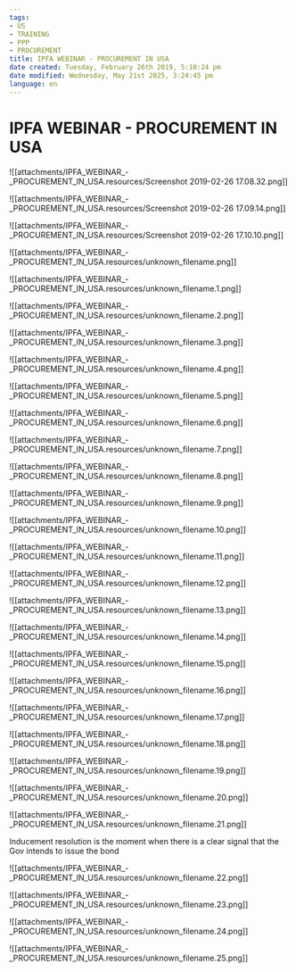 ```yaml
---
tags:
- US
- TRAINING
- PPP
- PROCUREMENT
title: IPFA WEBINAR - PROCUREMENT IN USA
date created: Tuesday, February 26th 2019, 5:10:24 pm
date modified: Wednesday, May 21st 2025, 3:24:45 pm
language: en
---
```


# IPFA WEBINAR - PROCUREMENT IN USA

![[attachments/IPFA_WEBINAR_-_PROCUREMENT_IN_USA.resources/Screenshot 2019-02-26 17.08.32.png]]

![[attachments/IPFA_WEBINAR_-_PROCUREMENT_IN_USA.resources/Screenshot 2019-02-26 17.09.14.png]]

![[attachments/IPFA_WEBINAR_-_PROCUREMENT_IN_USA.resources/Screenshot 2019-02-26 17.10.10.png]]

![[attachments/IPFA_WEBINAR_-_PROCUREMENT_IN_USA.resources/unknown_filename.png]]

![[attachments/IPFA_WEBINAR_-_PROCUREMENT_IN_USA.resources/unknown_filename.1.png]]

![[attachments/IPFA_WEBINAR_-_PROCUREMENT_IN_USA.resources/unknown_filename.2.png]]

![[attachments/IPFA_WEBINAR_-_PROCUREMENT_IN_USA.resources/unknown_filename.3.png]]

![[attachments/IPFA_WEBINAR_-_PROCUREMENT_IN_USA.resources/unknown_filename.4.png]]

![[attachments/IPFA_WEBINAR_-_PROCUREMENT_IN_USA.resources/unknown_filename.5.png]]

![[attachments/IPFA_WEBINAR_-_PROCUREMENT_IN_USA.resources/unknown_filename.6.png]]

![[attachments/IPFA_WEBINAR_-_PROCUREMENT_IN_USA.resources/unknown_filename.7.png]]

![[attachments/IPFA_WEBINAR_-_PROCUREMENT_IN_USA.resources/unknown_filename.8.png]]

![[attachments/IPFA_WEBINAR_-_PROCUREMENT_IN_USA.resources/unknown_filename.9.png]]

![[attachments/IPFA_WEBINAR_-_PROCUREMENT_IN_USA.resources/unknown_filename.10.png]]

![[attachments/IPFA_WEBINAR_-_PROCUREMENT_IN_USA.resources/unknown_filename.11.png]]

![[attachments/IPFA_WEBINAR_-_PROCUREMENT_IN_USA.resources/unknown_filename.12.png]]

![[attachments/IPFA_WEBINAR_-_PROCUREMENT_IN_USA.resources/unknown_filename.13.png]]

![[attachments/IPFA_WEBINAR_-_PROCUREMENT_IN_USA.resources/unknown_filename.14.png]]

![[attachments/IPFA_WEBINAR_-_PROCUREMENT_IN_USA.resources/unknown_filename.15.png]]

![[attachments/IPFA_WEBINAR_-_PROCUREMENT_IN_USA.resources/unknown_filename.16.png]]

![[attachments/IPFA_WEBINAR_-_PROCUREMENT_IN_USA.resources/unknown_filename.17.png]]

![[attachments/IPFA_WEBINAR_-_PROCUREMENT_IN_USA.resources/unknown_filename.18.png]]

![[attachments/IPFA_WEBINAR_-_PROCUREMENT_IN_USA.resources/unknown_filename.19.png]]

![[attachments/IPFA_WEBINAR_-_PROCUREMENT_IN_USA.resources/unknown_filename.20.png]]

![[attachments/IPFA_WEBINAR_-_PROCUREMENT_IN_USA.resources/unknown_filename.21.png]]

Inducement resolution is the moment when there is a clear signal that the Gov intends to issue the bond

![[attachments/IPFA_WEBINAR_-_PROCUREMENT_IN_USA.resources/unknown_filename.22.png]]

![[attachments/IPFA_WEBINAR_-_PROCUREMENT_IN_USA.resources/unknown_filename.23.png]]

![[attachments/IPFA_WEBINAR_-_PROCUREMENT_IN_USA.resources/unknown_filename.24.png]]

![[attachments/IPFA_WEBINAR_-_PROCUREMENT_IN_USA.resources/unknown_filename.25.png]]

